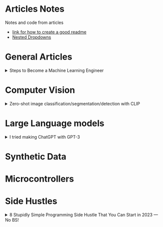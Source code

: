 # Articles Notes
Notes and code from articles
- [link for how to create a good readme](https://docs.github.com/en/get-started/writing-on-github/getting-started-with-writing-and-formatting-on-github/basic-writing-and-formatting-syntax)
- [Nested Dropdowns](https://gist.github.com/ericclemmons/b146fe5da72ca1f706b2ef72a20ac39d#gistcomment-2694183)

# General Articles
<details>
  <summary>Steps to Become a Machine Learning Engineer</summary>
  
  
### [Steps to Become a Machine Learning Engineer](https://medium.com/cometheartbeat/7-steps-to-become-a-machine-learning-engineer-698cba0bc43c)

**what is machine learning**
- Sub field of Artificial inteligence that allows a machine to learn automatically and improve from experience
- techniquie for problem Solving and task automation

**Helpful libraries**
- Scikit-learn
- Tensorflow
- HuggingFace
- Comet

**3 key roles in data science projects**
- Data engineer
  - Create systems/pipelines to
    - Collect raw data
    -  manage data
    -  transform data into information
- Data scientist
  - Create Model Prototype
- ML engineer
  - Use tools to create models
  - Deploy them top production

**Machine Learning Project Lifecycle**
- Data Preperation
  - Clean Data using data preprocessing
    - Prevent garbage in garbage out
- Model Building
  - build the best model with the data they are provided from step above
    - Start with Simple models (regression)
    - Then move to complex models (neural networks)
  - Evaluate performance of the models (accuracy, precuision, recall, F1)
- Model Deployment
  - Deploy, Monitor and maintain the best model from above
    - put into production
  - Ensure that the model is making correct predictions 

**7 steps to becom an ML engineer**
1. Programming 
   - 2 primary languages 
     - R
     - Python
       - General Purpose
       - End to end machine learning projects 
       - cleaning to model deployment 
       - has the following frameworks
         - Pytorch
         - Skicit-Learn
         - Pyspark 
    
2. Machine learning Algorithms
   - Important to know algorithms to know when and what algorithms to use
   - 4 categories of algoisthms are
     - Regression (superviesd learning)
       - Linear Regression
       - Decision Trees
       - Support Vector Machines 
     - Classification (superviesd learning)
       - Logistic Regression
       - Naive Bayes
       - K-Nearest Neighbors 
     - Clustering (Unsuperviesd learning)
       - K-means
       - DBSCAN
       - Gaussian Mixture Models 
     - Dimensionallity Reduction (Unsuperviesd learning)
       - PCA
       - LDA
       - t-SNE 
3. Applied Mathmatics
   - Includes lots of applied mathmatics
     -  Statitics
     -  Linear Algebra
     -  Calculus
     -  Probability Theory
     -  Discrete Maths
   -  Applied when training the model coefficients
   -  Most are based in statistics
4. Deep Learning
   - ML models work well with small to medium datasets
   - Struggle with large datasets 
     - Deep Learning is used to handle these sets
       - Subset of ML that is an extension of artificial neural networks
       - examples of large datasets are
         - image classification
         - language to language techinques
           - GPT-3
           - BERT
       - Deep Learning is Black Box (dont know how they work)
       - Deep learning algorithms to know    
         - multilayer perception
         - convolutional neural networks
         - recurrent neural networks
         - long short-temr memory networks
         - generative adversarial networks
         - Transformers
         - Diffusion 
5. Machine learning Frameworks
   - Pandas
     - Good for data preprocessing
   - Matplotlib
     - Data Visulization
   - Seaborn
     - Data Visulization
   - Scikit-learn
     - implement machine learning algorithms
   - Tensorflow
     - deep learning analysis
   - Pytorch 
     - deep learning analysis
   - Comet
     - Model Optimization
6. MLOps (machine learning operations)
   - Putting machine learning into production
   - Bridge between model building and exporting the model to production
   - DEVOps equivalent for machine learning
   - Useful tools are
     - MLFLow
     - KubeFlow
     - MetaFlow
     - DataRobot
7. Cloud Computing
   - Cloud computing helps you to train models on powerful machines with multiple GPUs
   - deploy those models
   - run as many servers as you want
   - cloud computing services for machine learning are
     -  Amazon SageMaker
     -  Microsoft Azure Machine Learning
     -  GCP Vertex AI for ML engineering

**Additional Skills**
- Data Visualization
- SQL
- NoSQL
- PySpark
- Hadoop
- Docker
- Kubernetes
- CI-CD for Machine Learning
- Git and GitHub
- FastAPI
</details>

# Computer Vision
<details>
  <summary>Zero-shot image classification/segmentation/detection with CLIP</summary>

  
  ### [Zero-shot image classification/segmentation/detection with CLIP](https://medium.com/@khjfsdu/zero-shot-image-classification-segmentation-detection-with-clip-b8eec06582e3)

**OpenAI CLIP**
  - A model that processes images the same way as text
  - Treats image as a sequence of non-overlapping patches
    - Each patch is a visual token
    - Making an image a sequence of tokens
      - Once it is tokesn it can be processed using transformer
  - Trained on image caption pairs sourced from the web
  - How it Works
    - Converts image/text to vector embeddings using Contrastive loss
    - Generate image and text embeddings in the same vector space
      - allows computing of simularity of 
        - an image
        - a piece of text
      - does simulatitry comparision using cosine simularity between
        - image embedding and text embedding
  - converting to a vector embedding allows for AI by lowering data collectiopn and model training
  - Allows 0-shot prediction for
    - image classification
    - image segmentation
    - Object detection
  
**Image Classification**
  - Model is give
    - an image
    - Text (list of possible classes)
  - Model out puts a simularity to one of the possible classes
    - generates the image embedding
    - generates the texts embedding of the classes
      - picks the class with the embedding closest to the image embedding
   - [pseudo-code](https://github.com/openai/CLIP#zero-shot-prediction)
     ```
      # List of possible classes (text from above)
      classes = ["credit card", "driver's license", "passport"]

      # Loading the model
      model, preprocess = clip.load('ViT-B/32')

      # Preprocessing the data (image and then text)
      image_input = preprocess(image)
      text_inputs = torch.cat([clip.tokenize(f"a photo of a {c}") for c in classes])

      # embedding the image and then the text
      image_features = model.encode_image(image_input)
      text_features = model.encode_text(text_inputs)

      # Pick the most similar class for the image
      similarity = (100.0 * image_features @ text_features.T).softmax(dim=-1)
         ```
**Image Segmentation**
  - CLIPSeg Given
    - An image
    - Text
  - Can highlight in an image where that image representation of the text is in the given images
  - [Link](https://huggingface.co/blog/clipseg-zero-shot)
  
**Image Detection**
  - OWL-ViT does the above but returns a bounding box rather than outlines/shading
  - [Link](https://huggingface.co/spaces/adirik/OWL-ViT)
  
**Final Thoughs**
  - Speeds up time to create a model as training data is not needed
    - No data collection
    - No data labeling
    - No model training
  - Better for cases where you can tolerate a patentially higher error rate
  - Do need training for higher accuracy requirements
</details>


# Large Language models
<details>
  <summary>I tried making ChatGPT with GPT-3</summary>

### [I tried making ChatGPT with GPT-3](https://medium.com/geekculture/i-tried-making-chatgpt-with-gpt-3-4f0ef976d8c7)

- Difference between gpt-3 and chatgpt
  - ChatGPT remembers what prompt it received and what answer it gave
  - GPT-3 Does not, each generation is unrelated
- goal for the following code
  - Make GPT-3 aware of its past generations and prompts
  - Make the code fast
  - Make it so that it doesn’t exceed the accepted prompt length
  - sudo code for process
   ```
    
    # 1. input1 
    # 2. add input1 to model
    # 3. show output1
    # 4. input(2.....n)=take value of input1 take output1 
    # 5. add the input2 to the model 
    # 6. Show output(2...n)
    # 7. Loop to 4.
  ```
 Setting up the enviroment
 
```
pip install openai
```

actual code 
```
import openai 
  
# initial input
input_one=input("Enter your prompt: ")
  
# adding the inputs to the AI
c=input_one 
  
for i in range(0,1000):
  # running the GPT-3 API
  openai.api_key = "Your API Key"
  
  # Printing the input
  print(c)
  
  # model
  response = openai.Completion.create(
    engine="text-curie-001",
    prompt=c,
    temperature=0.7 ,
    max_tokens=150,
    top_p=1.0,
    frequency_penalty=0.0,
    presence_penalty=0.0
  )
  
   # store and print the response
   b=response
   print("\n")
   print(response.choices[0].text)#output
  
  # the info generated and tell the AI later what it did a step before
  input_two="This was your last prompt: "+input_one+". This was the response you gave to the prompt:          "+response.choices[0].text+" remember this and answer the prompt given: "
    input_three=input("Enter your prompt: ")
    input_four=input_two+" "+input_three
    c=input_four
```
  
</details>


# Synthetic Data


# Microcontrollers



# Side Hustles
<details>
  <summary>8 Stupidly Simple Programming Side Hustle That You Can Start in 2023 — No BS!</summary>
https://medium.com/geekculture/8-stupidly-simple-programming-side-hustle-that-you-can-start-in-2023-no-bs-93ec748d73ee

1. Technical Content writing
   - Pros
     - better understand the subject and identify any gaps in your knowledge
     - Make Connections
     - Can make money
   - How to get started
     - Where
       - LinkedIn, 
       - Twitter
       - Medium
       - Dev.to
       - Hashnode
      - Minimula amount of time
  
2. Building Online Products Using ChatGPT
   - examples
     - AI image Generator
     - Motivational Quote Generator
   - Benefits
     - Get job based off of project
     - More connections
  
3. Selling APIs
   - Create a way for different systems to communicate with each other and exchange data
   - Used in Finace, healthcare, e-commerence
   - How to Get started [Link](https://youtu.be/GK4Pl-GmPHk)
   - Can sell on RapidAI
   - Can sell Directly to clients 

4. Earning With Figma
   - UI/UX design
   - Free lancing 
     - Making designs for people directly
   - Selling design templates
     - Platforms such as Creative Market or Envato
   - Creating/Selling courses
     - platforms such as Udemy or Skillshare
   - Design/Sell Digital Products
     - items such as tshirts, stickers, phone cases 
     - Platforms such as Redbubble or society6

5. Earning with Canva
   - website design

6. Using Blockchain Technology
   - building a block chain

7. Become an Online Consultant
   - 

8. Selling a Programming Product
   - platforms such as Gumroad
</details>


